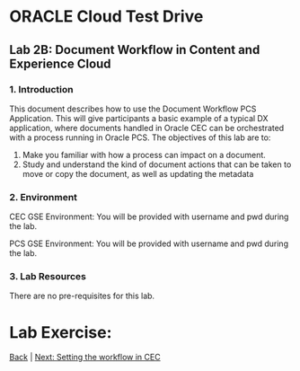 # ORACLE Cloud Test Drive #

## Lab 2B: Document Workflow in Content and Experience Cloud ##

### 1.	Introduction ###

This document describes how to use the Document Workflow PCS Application.  This will give participants a basic example of a typical DX application, where documents handled in Oracle CEC can be orchestrated with a process running in Oracle PCS.
The objectives of this lab are to:

1.	Make you familiar with how a process can impact on a document. 
2.	Study and understand the kind of document actions that can be taken to move or copy the document, as well as updating the metadata

### 2.	Environment ###
CEC GSE Environment:
You will be provided with username and pwd during the lab.

PCS GSE Environment:
You will be provided with username and pwd during the lab.

### 3.	Lab Resources ###
There are no pre-requisites for this lab.

# Lab Exercise: #
[Back](../README.md) | [Next: Setting the workflow in CEC](202-CecsPCSLab.md)
